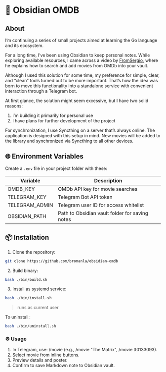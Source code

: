 # 🎥 Obsidian OMDB

## About

I’m continuing a series of small projects aimed at learning the Go language and its ecosystem.

For a long time, I’ve been using Obsidian to keep personal notes. While exploring available resources, I came across a video by [FromSergio](https://www.youtube.com/watch?v=t-hKCgGhQuk), where he explains how to search and add movies from OMDb into your vault.

Although I used this solution for some time, my preference for simple, clear, and “clean” tools turned out to be more important. That’s how the idea was born to move this functionality into a standalone service with convenient interaction through a Telegram bot.

At first glance, the solution might seem excessive, but I have two solid reasons:

1. I’m building it primarily for personal use
2. I have plans for further development of the project

For synchronization, I use Syncthing on a server that’s always online. The application is designed with this setup in mind. New movies will be added to the library and synchronized via Syncthing to all other devices.

## 🌐 Environment Variables

Create a `.env` file in your project folder with these:

| Variable       | Description                                    |
| -------------- | ---------------------------------------------- |
| OMDB_KEY       | OMDb API key for movie searches                |
| TELEGRAM_KEY   | Telegram Bot API token                         |
| TELEGRAM_ADMIN | Telegram user ID for access whitelist          |
| OBSIDIAN_PATH  | Path to Obsidian vault folder for saving notes |

## 📦 Installation

1. Clone the repository:

```sh
git clone https://github.com/bromanla/obsidian-omdb
```

2. Build binary:

```sh
bash ./bin/build.sh
```

3. Install as systemd service:

```sh
bash ./bin/install.sh
```

> runs as current user

To uninstall:

```sh
bash ./bin/uninstall.sh
```

### ⚙️ Usage

1. In Telegram, use: /movie <query> (e.g., /movie "The Matrix", /movie tt0133093).
2. Select movie from inline buttons.
3. Preview details and poster.
4. Confirm to save Markdown note to Obsidian vault.
